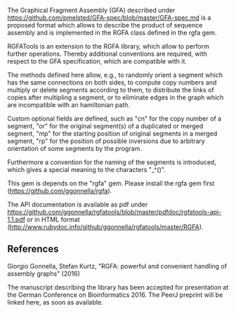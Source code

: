 The Graphical Fragment Assembly (GFA)
described under https://github.com/pmelsted/GFA-spec/blob/master/GFA-spec.md
is a proposed format which allows
to describe the product of sequence assembly and is implemented in the
RGFA class defined in the rgfa gem.

RGFATools is an extension to the RGFA library, which allow to perform
further operations. Thereby additional conventions are required, with respect
to the GFA specification, which are compatible with it.

The methods defined here allow, e.g., to randomly orient a segment which has
the same connections on both sides, to compute copy numbers and multiply
or delete segments according to them, to distribute the links of copies
after multipling a segment, or to eliminate edges in the graph which
are incompatible with an hamiltonian path.

Custom optional fields
are defined, such as "cn" for the copy number of a segment,
"or" for the original segment(s) of a duplicated or merged segment,
"mp" for the starting position of original segments in a merged segment,
"rp" for the position of possible inversions due to arbitrary orientation
of some segments by the program.

Furthermore a convention for the naming of the segments is introduced,
which gives a special meaning to the characters "_^()".

This gem is depends on the "rgfa" gem. Please install the rgfa gem
first (https://github.com/ggonnella/rgfa).

The API documentation is available as pdf under
https://github.com/ggonnella/rgfatools/blob/master/pdfdoc/rgfatools-api-1.1.pdf
or in HTML format (http://www.rubydoc.info/github/ggonnella/rgfatools/master/RGFA).

## References

Giorgio Gonnella, Stefan Kurtz, "RGFA: powerful and convenient handling of
assembly graphs" (2016)

The manuscript describing the library has been accepted for presentation at
the German Conference on Bioinformatics 2016. The PeerJ preprint will be linked
here, as soon as available.

